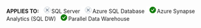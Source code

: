 <Token>**APPLIES TO:** ![No](media/no-icon.png)SQL Server ![No](media/no-icon.png)Azure SQL Database ![Yes](media/yes-icon.png)Azure Synapse Analytics (SQL DW) ![Yes](media/yes-icon.png)Parallel Data Warehouse </Token>

